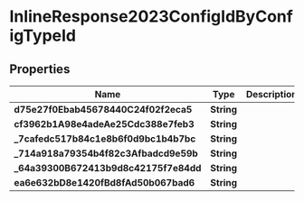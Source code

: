 

# InlineResponse2023ConfigIdByConfigTypeId

## Properties

Name | Type | Description | Notes
------------ | ------------- | ------------- | -------------
**d75e27f0Ebab45678440C24f02f2eca5** | **String** |  |  [optional]
**cf3962b1A98e4adeAe25Cdc388e7feb3** | **String** |  | 
**_7cafedc517b84c1e8b6f0d9bc1b4b7bc** | **String** |  |  [optional]
**_714a918a79354b4f82c3Afbadcd9e59b** | **String** |  |  [optional]
**_64a39300B672413b9d8c42175f7e84dd** | **String** |  | 
**ea6e632bD8e1420fBd8fAd50b067bad6** | **String** |  |  [optional]



